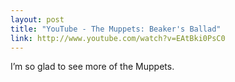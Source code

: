 ```yaml
---
layout: post
title: "YouTube - The Muppets: Beaker's Ballad"
link: http://www.youtube.com/watch?v=EAtBki0PsC0
---
```

I’m so glad to see more of the Muppets.
